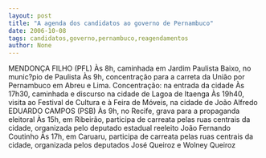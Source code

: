 ```yaml
---
layout: post
title: "A agenda dos candidatos ao governo de Pernambuco"
date: 2006-10-08
tags: candidatos,governo,pernambuco,reagendamentos
author: None
---
```

MENDONÇA FILHO (PFL)
Às 8h, caminhada em Jardim Paulista Baixo, no munic?pio de Paulista
Às 9h, concentração para a carreta da União por Pernambuco em Abreu e Lima. Concentração: na entrada da cidade
Às 17h30, caminhada e discurso na cidade de Lagoa de Itaenga
Às 19h40, visita ao Festival de Cultura e à Feira de Móveis, na cidade de João Alfredo
EDUARDO CAMPOS (PSB)
Às 9h, no Recife, grava para a propaganda eleitoral
Às 15h, em Ribeirão, participa de carreata pelas ruas centrais da cidade, organizada pelo deputado estadual reeleito João Fernando Coutinho 
Às 17h, em Caruaru, participa de carreata pelas ruas centrais da cidade, organizada pelos deputados José Queiroz e Wolney Queiroz 
